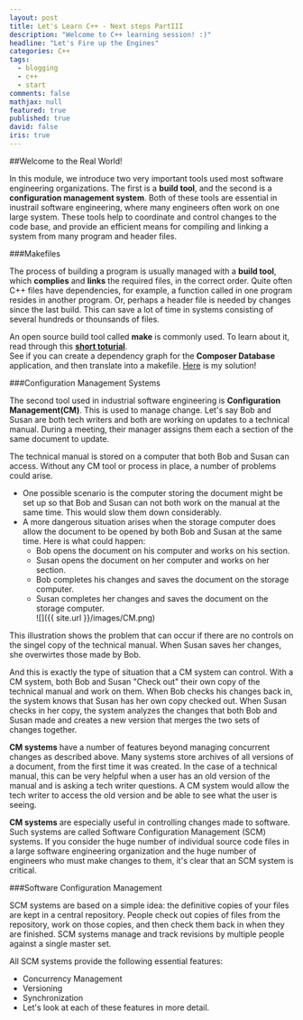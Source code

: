 ```yaml
---
layout: post
title: Let's Learn C++ - Next steps PartIII
description: "Welcome to C++ learning session! :)"
headline: "Let's Fire up the Engines"
categories: C++
tags: 
  - blogging
  - c++
  - start
comments: false
mathjax: null
featured: true
published: true
david: false
iris: true
---
```


##Welcome to the Real World!

In this module, we introduce two very important tools used most software engineering organizations. The first is a **build tool**, and the second is a **configuration management system**. Both of these tools are essential in inustrail software engineering, where many engineers often work on one large system. These tools help to coordinate and control changes to the code base, and provide an efficient means for compiling and linking a system from many program and header files. 

###Makefiles

The process of building a program is usually managed with a **build tool**, which **complies** and **links** the required files, in the correct order. Quite often C++ files have dependencies, for example, a function called in one program resides in another program. Or, perhaps a header file is needed by changes since the last build. This can save a lot of time in systems consisting of several hundreds or thounsands of files. 

An open source build tool called **make** is commonly used. To learn about it, read through this **[short toturial](https://sites.google.com/site/michaelsafyan/software-engineering/how-to-write-a-makefile)**. </br>
See if you can create a dependency graph for the **Composer Database** application, and then translate into a makefile. [Here]() is my solution!

###Configuration Management Systems 

The second tool used in industrial software engineering is **Configuration Management(CM)**. This is used to manage change. Let's say Bob and Susan are both tech writers and both are working on updates to a technical manual. During a meeting, their manager assigns them each a section of the same document to update.

The technical manual is stored on a computer that both Bob and Susan can access. Without any CM tool or process in place, a number of problems could arise. 

- One possible scenario is the computer storing the document might be set up so that Bob and Susan can not both work on the manual at the same time. This would slow them down considerably.
- A more dangerous situation arises when the storage computer does allow the document to be opened by both Bob and Susan at the same time. Here is what could happen:
    - Bob opens the document on his computer and works on his section.
    - Susan opens the document on her computer and works on her section.
    - Bob completes his changes and saves the document on the storage computer.
    - Susan completes her changes and saves the document on the storage computer.
<br>![]({{ site.url }}/images/CM.png)

This illustration shows the problem that can occur if there are no controls on the singel copy of the technical manual. When Susan saves her changes, she overwirtes those made by Bob.

And this is exactly the type of situation that a CM system can control. With a CM system, both Bob and Susan "Check out" their own copy of the technical manual and work on them. When Bob checks his changes back in, the system knows that Susan has her own copy checked out. When Susan checks in her copy, the system analyzes the changes that both Bob and Susan made and creates a new version that merges the two sets of changes together. 

**CM systems** have a number of features beyond managing concurrent changes as described above. Many systems store archives of all versions of a document, from the first time it was created. In the case of a technical manual, this can be very helpful when a user has an old version of the manual and is asking a tech writer questions. A CM system would allow the tech writer to access the old version and be able to see what the user is seeing.

**CM systems** are especially useful in controlling changes made to software. Such systems are called Software Configuration Management (SCM) systems. If you consider the huge number of individual source code files in a large software engineering organization and the huge number of engineers who must make changes to them, it's clear that an SCM system is critical.

###Software Configuration Management

SCM systems are based on a simple idea: the definitive copies of your files are kept in a central repository. People check out copies of files from the repository, work on those copies, and then check them back in when they are finished. SCM systems manage and track revisions by multiple people against a single master set. 

All SCM systems provide the following essential features:

- Concurrency Management
- Versioning
- Synchronization
- Let's look at each of these features in more detail.
